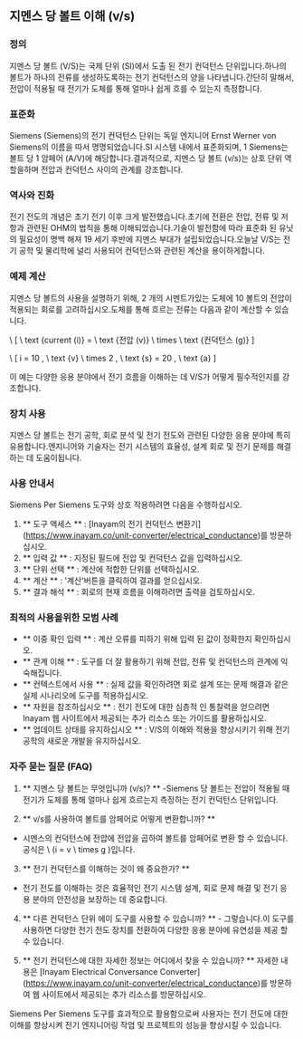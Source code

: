 ## 지멘스 당 볼트 이해 (v/s)

### 정의
지멘스 당 볼트 (V/S)는 국제 단위 (SI)에서 도출 된 전기 컨덕턴스 단위입니다.하나의 볼트가 하나의 전류를 생성하도록하는 전기 컨덕턴스의 양을 나타냅니다.간단히 말해서, 전압이 적용될 때 전기가 도체를 통해 얼마나 쉽게 흐를 수 있는지 측정합니다.

### 표준화
Siemens (Siemens)의 전기 컨덕턴스 단위는 독일 엔지니어 Ernst Werner von Siemens의 이름을 따서 명명되었습니다.SI 시스템 내에서 표준화되며, 1 Siemens는 볼트 당 1 암페어 (A/V)에 해당합니다.결과적으로, 지멘스 당 볼트 (v/s)는 상호 단위 역할을하며 전압과 컨덕턴스 사이의 관계를 강조합니다.

### 역사와 진화
전기 전도의 개념은 초기 전기 이후 크게 발전했습니다.초기에 전환은 전압, 전류 및 저항과 관련된 OHM의 법칙을 통해 이해되었습니다.기술이 발전함에 따라 표준화 된 유닛의 필요성이 명백 해져 19 세기 후반에 지멘스 부대가 설립되었습니다.오늘날 V/S는 전기 공학 및 물리학에 널리 사용되어 컨덕턴스와 관련된 계산을 용이하게합니다.

### 예제 계산
지멘스 당 볼트의 사용을 설명하기 위해, 2 개의 시멘트가있는 도체에 10 볼트의 전압이 적용되는 회로를 고려하십시오.도체를 통해 흐르는 전류는 다음과 같이 계산할 수 있습니다.

\ [
\ text {current (i)} = \ text {전압 (v)} \ times \ text {컨덕턴스 (g)}
\]

\ [
i = 10 \, \ text {v} \ times 2 \, \ text {s} = 20 \, \ text {a}
\]

이 예는 다양한 응용 분야에서 전기 흐름을 이해하는 데 V/S가 어떻게 필수적인지를 강조합니다.

### 장치 사용
지멘스 당 볼트는 전기 공학, 회로 분석 및 전기 전도와 관련된 다양한 응용 분야에 특히 유용합니다.엔지니어와 기술자는 전기 시스템의 효율성, 설계 회로 및 전기 문제를 해결하는 데 도움이됩니다.

### 사용 안내서
Siemens Per Siemens 도구와 상호 작용하려면 다음을 수행하십시오.

1. ** 도구 액세스 ** : [Inayam의 전기 컨덕턴스 변환기] (https://www.inayam.co/unit-converter/electrical_conductance)를 방문하십시오.
2. ** 입력 값 ** : 지정된 필드에 전압 및 컨덕턴스 값을 입력하십시오.
3. ** 단위 선택 ** : 계산에 적합한 단위를 선택하십시오.
4. ** 계산 ** : '계산'버튼을 클릭하여 결과를 얻으십시오.
5. ** 결과 해석 ** : 회로의 현재 흐름을 이해하려면 출력을 검토하십시오.

### 최적의 사용을위한 모범 사례
- ** 이중 확인 입력 ** : 계산 오류를 피하기 위해 입력 된 값이 정확한지 확인하십시오.
- ** 관계 이해 ** : 도구를 더 잘 활용하기 위해 전압, 전류 및 컨덕턴스의 관계에 익숙해집니다.
- ** 컨텍스트에서 사용 ** : 실제 값을 확인하려면 회로 설계 또는 문제 해결과 같은 실제 시나리오에 도구를 적용하십시오.
- ** 자원을 참조하십시오 ** : 전기 전도에 대한 심층적 인 통찰력을 얻으려면 Inayam 웹 사이트에서 제공되는 추가 리소스 또는 가이드를 활용하십시오.
- ** 업데이트 상태를 유지하십시오 ** : V/S의 이해와 적용을 향상시키기 위해 전기 공학의 새로운 개발을 유지하십시오.

### 자주 묻는 질문 (FAQ)

1. ** 지멘스 당 볼트는 무엇입니까 (v/s)? **
-Siemens 당 볼트는 전압이 적용될 때 전기가 도체를 통해 얼마나 쉽게 흐르는지 측정하는 전기 컨덕턴스 단위입니다.

2. ** v/s를 사용하여 볼트를 암페어로 어떻게 변환합니까? **
- 시멘스의 컨덕턴스에 전압에 전압을 곱하여 볼트를 암페어로 변환 할 수 있습니다.공식은 \ (i = v \ times g \)입니다.

3. ** 전기 컨덕턴스를 이해하는 것이 왜 중요한가? **
- 전기 전도를 이해하는 것은 효율적인 전기 시스템 설계, 회로 문제 해결 및 전기 응용 분야의 안전성을 보장하는 데 중요합니다.

4. ** 다른 컨덕턴스 단위 에이 도구를 사용할 수 있습니까? ** - 그렇습니다.이 도구를 사용하면 다양한 전기 전도 장치를 전환하여 다양한 응용 분야에 유연성을 제공 할 수 있습니다.

5. ** 전기 컨덕턴스에 대한 자세한 정보는 어디에서 찾을 수 있습니까? **
자세한 내용은 [Inayam Electrical Conversance Converter] (https://www.inayam.co/unit-converter/electrical_conductance)를 방문하여 웹 사이트에서 제공되는 추가 리소스를 방문하십시오.

Siemens Per Siemens 도구를 효과적으로 활용함으로써 사용자는 전기 전도에 대한 이해를 향상시켜 전기 엔지니어링 작업 및 프로젝트의 성능을 향상시킬 수 있습니다.